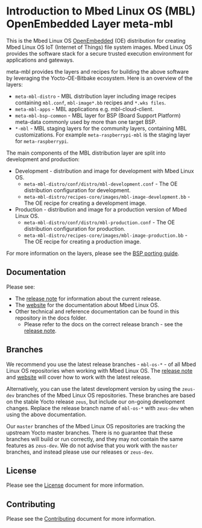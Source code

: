# Introduction to Mbed Linux OS (MBL) OpenEmbedded Layer meta-mbl

This is the Mbed Linux OS [OpenEmbedded][openembedded-homepage] (OE) distribution for creating Mbed Linux OS IoT (Internet of Things) file system images.
Mbed Linux OS provides the software stack for a secure trusted execution environment for applications and gateways.

meta-mbl provides the layers and recipes for building the above software by leveraging the Yocto-OE-Bitbake ecosystem.
Here is an overview of the layers:

* `meta-mbl-distro` - MBL distribution layer including image recipes containing `mbl.conf`, `mbl-image*.bb` recipes and `*.wks files`.
* `meta-mbl-apps` -  	MBL applications e.g. mbl-cloud-client.
* `meta-mbl-bsp-common` - MBL layer for BSP (Board Support Platform) meta-data commonly used by more than one target BSP.
* `*-mbl` - MBL staging layers for the community layers, containing MBL customizations. For example `meta-raspberrypi-mbl` is the staging layer for `meta-raspberrypi`.

The main components of the MBL distribution layer are split into development and production:

* Development - distribution and image for development with Mbed Linux OS.
    * `meta-mbl-distro/conf/distro/mbl-development.conf` - The OE distribution configuration for development.
    * `meta-mbl-distro/recipes-core/images/mbl-image-development.bb` - The OE recipe for creating a development image.
* Production - distribution and image for a production version of Mbed Linux OS.
    * `meta-mbl-distro/conf/distro/mbl-production.conf` - The OE distribution configuration for production.
    * `meta-mbl-distro/recipes-core/images/mbl-image-production.bb` - The OE recipe for creating a production image.

For more information on the layers, please see the [BSP porting guide][mbl-bsp-guide].

## Documentation

Please see:

* The [release note][mbl-release-note] for information about the current release.
* The [website][mbl-documentation] for the documentation about Mbed Linux OS.
* Other technical and reference documentation can be found in this repository in the docs folder.
    * Please refer to the docs on the correct release branch - see the [release note][mbl-release-note].

## Branches

We recommend you use the latest release branches - `mbl-os-*` - of all Mbed Linux OS repositories when working with Mbed Linux OS.
The [release note][mbl-release-note] and [website][mbl-documentation] will cover how to work with the latest release.

Alternatively, you can use the latest development version by using the `zeus-dev` branches of the Mbed Linux OS repositories.
These branches are based on the stable Yocto release `zeus`, but include our on-going development changes.
Replace the release branch name of `mbl-os-*` with `zeus-dev` when using the above documentation.

Our `master` branches of the Mbed Linux OS repositories are tracking the upstream Yocto master branches.
There is no guarantee that these branches will build or run correctly, and they may not contain the same features as `zeus-dev`.
We do not advise that you work with the `master` branches, and instead please use our releases or `zeus-dev`.


## License

Please see the [License][mbl-license] document for more information.


## Contributing

Please see the [Contributing][mbl-contributing] document for more information.


[mbl-license]: LICENSE.md
[mbl-contributing]: CONTRIBUTING.md
[mbl-release-note]: docs/release_note.md
[mbl-bsp-guide]: https://os.mbed.com/docs/mbed-linux-os/latest/develop-mbl/board-support-package-porting.html
[mbl-documentation]: https://os.mbed.com/docs/mbed-linux-os/latest/welcome/index.html

[openembedded-homepage]: http://www.openembedded.org
